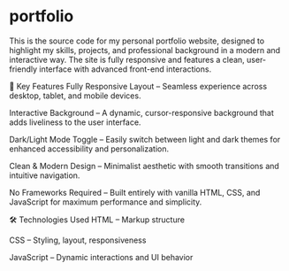# portfolio
This is the source code for my personal portfolio website, designed to highlight my skills, projects, and professional background in a modern and interactive way. The site is fully responsive and features a clean, user-friendly interface with advanced front-end interactions.

📌 Key Features
Fully Responsive Layout – Seamless experience across desktop, tablet, and mobile devices.

Interactive Background – A dynamic, cursor-responsive background that adds liveliness to the user interface.

Dark/Light Mode Toggle – Easily switch between light and dark themes for enhanced accessibility and personalization.

Clean & Modern Design – Minimalist aesthetic with smooth transitions and intuitive navigation.

No Frameworks Required – Built entirely with vanilla HTML, CSS, and JavaScript for maximum performance and simplicity.

🛠️ Technologies Used
HTML – Markup structure

CSS – Styling, layout, responsiveness

JavaScript – Dynamic interactions and UI behavior
